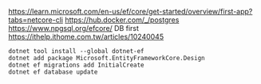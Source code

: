https://learn.microsoft.com/en-us/ef/core/get-started/overview/first-app?tabs=netcore-cli
https://hub.docker.com/_/postgres
https://www.npgsql.org/efcore/
DB first
https://ithelp.ithome.com.tw/articles/10240045
```
dotnet tool install --global dotnet-ef
dotnet add package Microsoft.EntityFrameworkCore.Design
dotnet ef migrations add InitialCreate
dotnet ef database update
```